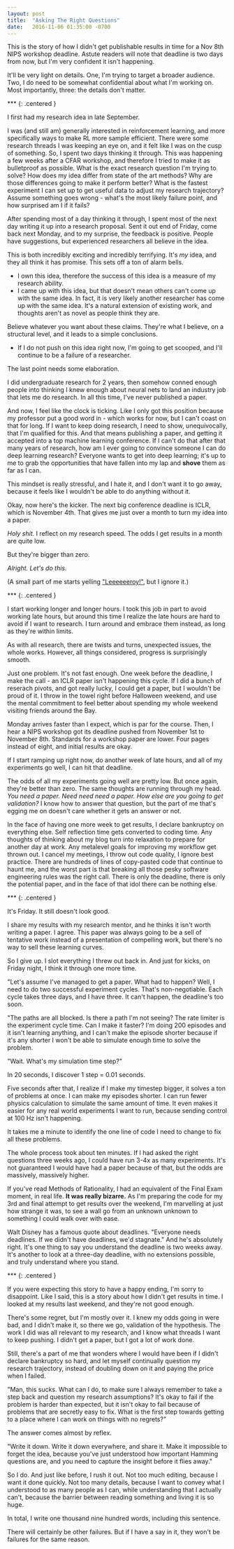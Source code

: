 ```yaml
---
layout: post
title:  "Asking The Right Questions"
date:   2016-11-06 01:35:00 -0700
---
```


This is the story of how I didn't get publishable results in time for a
Nov 8th NIPS workshop deadline. Astute readers will note that deadline is
two days from now, but I'm very confident it isn't happening.

It'll be very light on details. One, I'm trying to target a broader audience.
Two, I do need to be somewhat confidential
about what I'm working on. Most importantly, three: the details
don't matter.

\*\*\*
{: .centered }

I first had my research idea in late September.

I was (and still am) generally interested in reinforcement learning, and more
specifically ways to make RL more sample efficient. There were some research
threads I was keeping an eye on, and it felt like I was on the cusp of
something. So, I spent two days thinking it through. This was happening
a few weeks after a CFAR workshop, and therefore I tried to make it as bulletproof
as possible. What is the exact research question I'm trying to solve?
How does my idea differ from state of the art methods? Why are those
differences going to make it perform better?
What is the fastest experiment I can set up to get useful data to adjust my
research trajectory?
Assume something goes wrong - what's the most likely failure point, and how
surprised am I if it fails?

After spending most of a day thinking it through, I spent most of the next day
writing it up into a research proposal. Sent it out end of Friday, come back
next Monday, and to my surprise, the feedback is positive. People have
suggestions, but experienced researchers all believe in the idea.

This is both incredibly exciting and incredibly terrifying. It's *my*
idea, and they all think it has promise. This sets off a ton of alarm
bells.

* I own this idea, therefore the success of this idea is a measure of my
research ability.
* I came up with this idea, but that doesn't mean others can't come up with
the same idea. In fact, it is very likely another researcher has come up with
the same idea. It's a natural extension of existing work, and thoughts aren't
as novel as people think they are.

Believe whatever you want about these claims. They're what I believe, on
a structural level, and it leads to a simple conclusions.

* If I do not push on this idea right now, I'm going to get scooped, and
I'll continue to be a failure of a researcher.

The last point needs some elaboration.

I did undergraduate research for 2 years, then somehow conned enough people
into thinking I knew enough about neural nets to land an industry job that
lets me do research. In all this time, I've never published a paper.

And now, I feel like the clock is ticking. Like I only got this position
because my professor put a good word in - which works for now, but I can't
coast on that for long. If I want to keep doing research, I need to show,
unequivocally, that I'm qualified for this. And that means publishing a paper,
and getting it accepted into a top machine learning conference. If I can't do
that after that many years of research, how am I ever going to convince someone
I can do deep learning research? Everyone wants to get into deep learning; it's
up to me to grab the opportunities that have fallen into my lap and **shove**
them as far as I can.

This mindset is really stressful, and I hate it, and I don't want it to go away,
because it feels like I wouldn't be able to do anything without it.

Okay, now here's the kicker. The next big conference deadline is ICLR, which is
November 4th. That gives me just over a month to turn my idea into a paper.

*Holy shit.* I reflect on my research speed. The odds I get results in a month
are quite low.

But they're bigger than zero.

*Alright. Let's do this.*

(A small part of me starts yelling ["Leeeeeeroy!"](https://www.youtube.com/watch?v=hooKVstzbz0),
but I ignore it.)

\*\*\*
{: .centered }

I start working longer and longer hours. I took this job in part to avoid working
late hours, but around this time I realize the late hours are hard to avoid if
I want to research. I turn around and embrace them instead, as long as they're
within limits.

As with all research, there are twists and turns, unexpected issues, the whole
works. However, all things considered, progress is surprisingly smooth.

Just one problem. It's not fast enough. One week before the deadline, I make
the call - an ICLR paper isn't happening this cycle. If I did a bunch of
reserach pivots, and got really lucky, I could get a paper, but I wouldn't
be proud of it. I throw in the towel right before Halloween weekend, and use
the mental commitment to feel better about spending my whole weekend visiting
friends around the Bay.

Monday arrives faster than I expect, which is par for the course. Then, I hear
a NIPS workshop got its deadline pushed from November 1st to November 8th.
Standards for a workshop paper are lower. Four pages instead of eight, and
initial results are okay.

If I start ramping up right now, do another week of late hours, and all of
my experiments go well, I can hit that deadline.

The odds of all my experiments going well are pretty low. But once again,
they're better than zero. The same thoughts are running through my head.
*You need a paper. Need need need a paper. How else are you going to get
validation?* I know how to answer that question, but the part of me
that's egging me on doesn't care whether it gets an answer or not.

In the face of having one more week to get results, I declare bankruptcy
on everything else. Self reflection time gets converted to coding time.
Any thoughts of thinking about my blog turn into relaxation to prepare
for another day at work. Any metalevel goals for improving my workflow
get thrown out. I cancel my meetings, I throw out code quality,
I ignore best practice. There are hundreds of lines of copy-pasted code
that continue to haunt me, and the worst part is that breaking all
those pesky software engineering rules was the right call. There is only
the deadline, there is only the potential paper, and in the face of
that idol there can be nothing else.

\*\*\*
{: .centered }

It's Friday. It still doesn't look good.

I share my results with my research mentor, and he thinks it isn't worth writing
a paper. I agree. This paper was always going to be a sell of tentative work
instead of a presentation of compelling work, but there's no way to sell these
learning curves.

So I give up. I slot everything I threw out back in. And just for kicks, on
Friday night, I think it through one more time.

"Let's assume I've managed to get a paper. What had to happen? Well, I need to
do two successful experiment cycles. That's non-negotiable. Each cycle takes
three days, and I have three. It can't happen, the deadline's too soon.

"The paths are all blocked. Is there a path I'm not seeing? The rate limiter is
the experiment cycle time. Can I make it faster? I'm doing 200 episodes and it
isn't learning anything, and I can't make the episode shorter because if it's
any shorter I won't be able to simulate enough time to solve the problem.

"Wait. What's my simulation time step?"

In 20 seconds, I discover 1 step = 0.01 seconds.

Five seconds after that, I realize if I make my timestep bigger, it solves a ton
of problems at once. I can make my episodes shorter. I can run fewer physics
calculation to simulate the same amount of time. It even makes it easier for any
real world experiments I want to run, because sending control at 100 Hz isn't
happening.

It takes me a minute to identify the one line of code I need to change to fix
all these problems.

The whole process took about ten minutes. If I had asked the right questions
three weeks ago, I could have run 3-4x as many experiments. It's not guaranteed
I would have had a paper because of that, but the odds are massively, massively
higher.

If you've read Methods of Rationality, I had an equivalent of the Final Exam
moment, in real life. **It was really bizarre.** As I'm preparing the code for
my 3rd and final attempt to get results over the weekend, I'm marvelling at
just how strange it was, to see a wall go from an unknown unknown to something
I could walk over with ease.

Walt Disney has a famous quote about deadlines. "Everyone needs deadlines. If
we didn't have deadlines, we'd stagnate." And he's absolutely right. It's one thing
to say you understand the deadline is two weeks away. It's another to look at
a three-day deadline, with no extensions possible, and truly understand where
you stand.

\*\*\*
{: .centered }

If you were expecting this story to have a happy ending, I'm sorry to disappoint.
Like I said, this is a story about how I didn't get results in time. I looked
at my results last weekend, and they're not good enough.

There's some regret, but I'm mostly over it. I knew my odds going in were bad,
and I didn't make it, so there we go, validation of the hypothesis. The work I
did was all relevant to my research, and I know what threads I want to keep
pushing. I didn't get a paper, but I got a lot of work done.

Still, there's a part of me that wonders where I would have been if I didn't
declare bankruptcy so hard, and let myself continually question my research
trajectory, instead of doubling down on it and paying the price when I failed.

"Man, this sucks. What can I do, to make sure I always remember to take a
step back and question my research assumptions? It's okay to fail if the
problem is harder than expected, but it isn't okay to fail because of
problems that are secretly easy to fix. What is the first step towards
getting to a place where I can work on things with no regrets?"

The answer comes almost by reflex.

"Write it down. Write it down everywhere, and share it. Make it impossible to
forget the idea, because you've just understood how important Hamming questions
are, and you need to capture the insight before it flies away."

So I do. And just like before, I rush it out. Not too much editing, because
I want it done quickly. Not too many details, because I want to convey what
I understood to as many people as I can, while understanding that I actually
can't, because the barrier between reading something and living it is
so huge.

In total, I write one thousand nine hundred words, including this sentence.

There will certainly be other failures. But if I have a say in it, they won't
be failures for the same reason.
